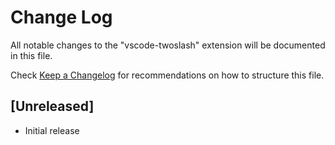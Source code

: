 # Change Log

All notable changes to the "vscode-twoslash" extension will be documented in this file.

Check [Keep a Changelog](http://keepachangelog.com/) for recommendations on how to structure this file.

## [Unreleased]

- Initial release